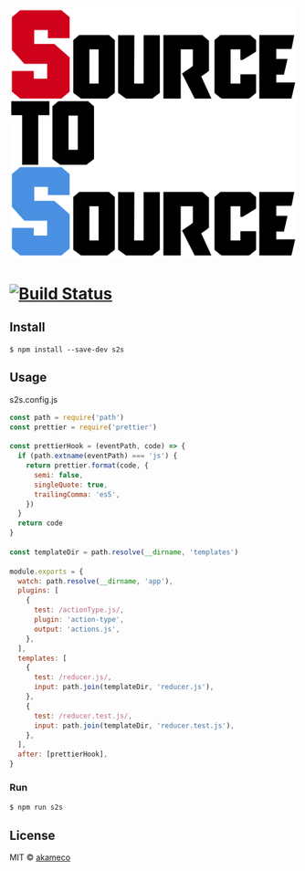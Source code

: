 [![s2s](https://raw.githubusercontent.com/akameco/logos/master/s2s.png)](https://github.com/akameco/s2s)

# [![Build Status](https://travis-ci.org/akameco/s2s.svg?branch=master)](https://travis-ci.org/akameco/s2s)


## Install

```
$ npm install --save-dev s2s
```


## Usage

s2s.config.js

```js
const path = require('path')
const prettier = require('prettier')

const prettierHook = (eventPath, code) => {
  if (path.extname(eventPath) === 'js') {
    return prettier.format(code, {
      semi: false,
      singleQuote: true,
      trailingComma: 'es5',
    })
  }
  return code
}

const templateDir = path.resolve(__dirname, 'templates')

module.exports = {
  watch: path.resolve(__dirname, 'app'),
  plugins: [
    {
      test: /actionType.js/,
      plugin: 'action-type',
      output: 'actions.js',
    },
  ],
  templates: [
    {
      test: /reducer.js/,
      input: path.join(templateDir, 'reducer.js'),
    },
    {
      test: /reducer.test.js/,
      input: path.join(templateDir, 'reducer.test.js'),
    },
  ],
  after: [prettierHook],
}
```

### Run

```
$ npm run s2s
```


## License

MIT © [akameco](http://akameco.github.io)
